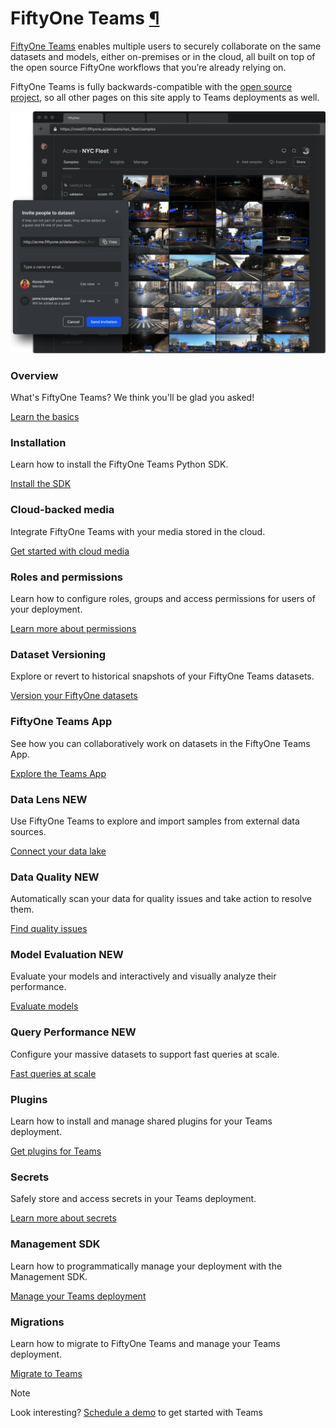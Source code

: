# FiftyOne Teams [¶](\#fiftyone-teams "Permalink to this headline")

[FiftyOne Teams](https://voxel51.com/fiftyone-teams/) enables multiple users
to securely collaborate on the same datasets and models, either on-premises or
in the cloud, all built on top of the open source FiftyOne workflows that
you’re already relying on.

FiftyOne Teams is fully backwards-compatible with the
[open source project](https://github.com/voxel51/fiftyone), so all other
pages on this site apply to Teams deployments as well.

![teams-hero](../_images/hero.png)

### Overview

What's FiftyOne Teams? We think you'll be glad you asked!

[Learn the basics](overview.md)

### Installation

Learn how to install the FiftyOne Teams Python SDK.

[Install the SDK](installation.md)

### Cloud-backed media

Integrate FiftyOne Teams with your media stored in the cloud.

[Get started with cloud media](cloud_media.md)

### Roles and permissions

Learn how to configure roles, groups and access permissions for users of your deployment.

[Learn more about permissions](roles_and_permissions.md)

### Dataset Versioning

Explore or revert to historical snapshots of your FiftyOne Teams datasets.

[Version your FiftyOne datasets](dataset_versioning.md)

### FiftyOne Teams App

See how you can collaboratively work on datasets in the FiftyOne Teams App.

[Explore the Teams App](teams_app.md)

### Data Lens **NEW**

Use FiftyOne Teams to explore and import samples from external data sources.

[Connect your data lake](data_lens.md)

### Data Quality **NEW**

Automatically scan your data for quality issues and take action to resolve them.

[Find quality issues](data_quality.md)

### Model Evaluation **NEW**

Evaluate your models and interactively and visually analyze their performance.

[Evaluate models](../fiftyone_concepts/app.md#app-model-evaluation-panel)

### Query Performance **NEW**

Configure your massive datasets to support fast queries at scale.

[Fast queries at scale](query_performance.md)

### Plugins

Learn how to install and manage shared plugins for your Teams deployment.

[Get plugins for Teams](teams_plugins.md)

### Secrets

Safely store and access secrets in your Teams deployment.

[Learn more about secrets](secrets.md)

### Management SDK

Learn how to programmatically manage your deployment with the Management SDK.

[Manage your Teams deployment](management_sdk.md)

### Migrations

Learn how to migrate to FiftyOne Teams and manage your Teams deployment.

[Migrate to Teams](migrations.md)

Note

Look interesting?
[Schedule a demo](https://voxel51.com/schedule-teams-workshop) to get
started with Teams

